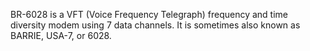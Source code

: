 BR-6028 is a VFT (Voice Frequency Telegraph) frequency and time diversity modem using 7 data channels. It is sometimes also known as BARRIE, USA-7, or 6028.